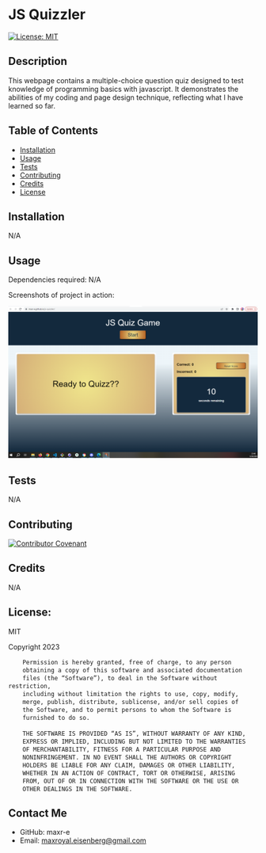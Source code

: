 # JS Quizzler

  [![License: MIT](https://img.shields.io/badge/License-MIT-yellow.svg)](https://opensource.org/licenses/MIT)

## Description
This webpage contains a multiple-choice question quiz designed to test knowledge of programming basics with javascript. It demonstrates the abilities of my coding and page design technique, reflecting what I have learned so far.

## Table of Contents
  * [Installation](#installation)
  * [Usage](#usage)
  * [Tests](#tests)
  * [Contributing](#contributing)
  * [Credits](#credits)
  * [License](#license)
  
## Installation
  
  N/A
  
## Usage
  Dependencies required:
  N/A

  Screenshots of project in action:

  ![quiz screenshot](./assets/images/js_quizzler_screenshot.png)
  
## Tests
  N/A
  
## Contributing

[![Contributor Covenant](https://img.shields.io/badge/Contributor%20Covenant-2.1-4baaaa.svg)](https://www.contributor-covenant.org/)

## Credits

N/A

## License:

MIT

Copyright 2023

        Permission is hereby granted, free of charge, to any person 
        obtaining a copy of this software and associated documentation 
        files (the “Software”), to deal in the Software without restriction, 
        including without limitation the rights to use, copy, modify, 
        merge, publish, distribute, sublicense, and/or sell copies of 
        the Software, and to permit persons to whom the Software is 
        furnished to do so.
        
        THE SOFTWARE IS PROVIDED “AS IS”, WITHOUT WARRANTY OF ANY KIND, 
        EXPRESS OR IMPLIED, INCLUDING BUT NOT LIMITED TO THE WARRANTIES 
        OF MERCHANTABILITY, FITNESS FOR A PARTICULAR PURPOSE AND 
        NONINFRINGEMENT. IN NO EVENT SHALL THE AUTHORS OR COPYRIGHT 
        HOLDERS BE LIABLE FOR ANY CLAIM, DAMAGES OR OTHER LIABILITY, 
        WHETHER IN AN ACTION OF CONTRACT, TORT OR OTHERWISE, ARISING 
        FROM, OUT OF OR IN CONNECTION WITH THE SOFTWARE OR THE USE OR 
        OTHER DEALINGS IN THE SOFTWARE.

## Contact Me
  * GitHub: maxr-e
  * Email: maxroyal.eisenberg@gmail.com

